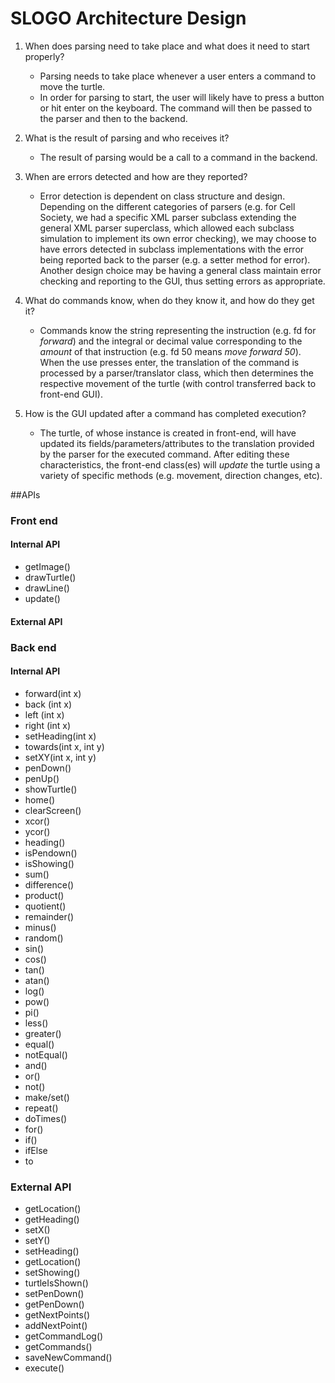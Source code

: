# SLOGO Architecture Design
1.  When does parsing need to take place and what does it need to start properly?
    * Parsing needs to take place whenever a user enters a command to move the turtle. 
    * In order for parsing to start, the user will likely have to press a button or hit enter on the keyboard. The command will then be passed to the parser and then to the backend. 

2.  What is the result of parsing and who receives it?
    * The result of parsing would be a call to a command in the backend.

3.  When are errors detected and how are they reported?
    * Error detection is dependent on class structure and design. Depending on the different categories of parsers (e.g. for Cell Society, we had a specific XML parser subclass extending the general XML parser superclass, which allowed each subclass simulation to implement its own error checking), we may choose to have errors detected in subclass implementations with the error being reported back to the parser (e.g. a setter method for error). Another design choice may be having a general class maintain error checking and reporting to the GUI, thus setting errors as appropriate.

4.  What do commands know, when do they know it, and how do they get it?
    * Commands know the string representing the instruction (e.g. fd for *forward*) and the integral or decimal value corresponding to the *amount* of that instruction (e.g. fd 50 means *move forward 50*). When the use presses enter, the translation of the command is processed by a parser/translator class, which then determines the respective movement of the turtle (with control transferred back to front-end GUI).

5.  How is the GUI updated after a command has completed execution?
    * The turtle, of whose instance is created in front-end, will have updated its fields/parameters/attributes to the translation provided by the parser for the executed command. After editing these characteristics, the front-end class(es) will *update* the turtle using a variety of specific methods (e.g. movement, direction changes, etc).


##APIs
### Front end 
#### Internal API
* getImage()
* drawTurtle()
* drawLine()
* update()

#### External API 

### Back end 
#### Internal API 
* forward(int x)
* back (int x)
* left (int x)
* right (int x)
* setHeading(int x)
* towards(int x, int y)
* setXY(int x, int y)
* penDown()
* penUp()
* showTurtle()
* home()
* clearScreen()
* xcor()
* ycor()
* heading()
* isPendown()
* isShowing()
* sum()
* difference()
* product()
* quotient()
* remainder()
* minus()
* random()
* sin()
* cos()
* tan()
* atan()
* log()
* pow()
* pi()
* less()
* greater()
* equal()
* notEqual()
* and()
* or()
* not()
* make/set()
* repeat()
* doTimes()
* for()
* if()
* ifElse
* to 

### External API 
* getLocation()
* getHeading()
* setX()
* setY()
* setHeading()
* getLocation()
* setShowing()
* turtleIsShown()
* setPenDown()
* getPenDown()
* getNextPoints()
* addNextPoint()
* getCommandLog()
* getCommands()
* saveNewCommand()
* execute()